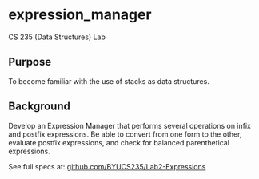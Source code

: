 # expression_manager
CS 235 (Data Structures) Lab

## Purpose
To become familiar with the use of stacks as data structures.

## Background
Develop an Expression Manager that performs several operations on infix and postfix expressions. Be able to convert from one form to the other, evaluate postfix expressions, and check for balanced parenthetical expressions.

See full specs at: [github.com/BYUCS235/Lab2-Expressions](https://github.com/BYUCS235/Lab2-Expressions)
